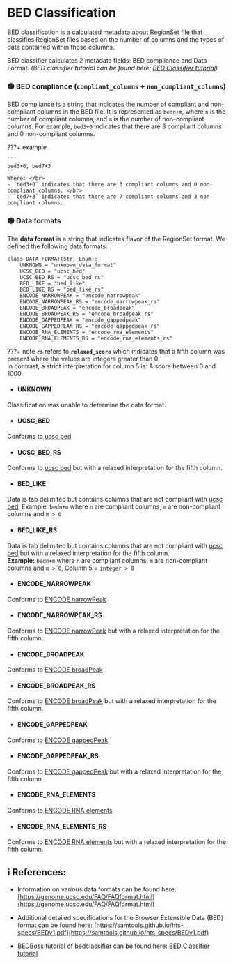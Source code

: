 # BED Classification

BED classification is a calculated metadata about RegionSet file that classifies RegionSet files based on the number of columns and the types of data contained within those columns.

BED classifier calculates 2 metadata fields: BED compliance and Data Format. *(BED classifier tutorial can be found here: [BED Classifier tutorial](../../../bedboss/tutorials/python/bedclassifier_tutorial/))*

### 🟢 BED compliance (`compliant_columns` + `non_compliant_columns`)

BED compliance is a string that indicates the number of compliant and non-compliant columns in the BED file. 
It is represented as `bedn+m`, where `n` is the number of compliant columns, and `m` is the number of non-compliant columns. 
For example, `bed3+0` indicates that there are 3 compliant columns and 0 non-compliant columns.

???+ example

    ```
    bed3+0, bed7+3
    ```
    Where: </br>
    - `bed3+0` indicates that there are 3 compliant columns and 0 non-compliant columns. </br>
    - `bed7+3` indicates that there are 7 compliant columns and 3 non-compliant columns.

### 🟢 Data formats 

The **data format** is a string that indicates flavor of the RegionSet format. We defined the following data formats:

```
class DATA_FORMAT(str, Enum):
    UNKNOWN = "unknown_data_format"
    UCSC_BED = "ucsc_bed"
    UCSC_BED_RS = "ucsc_bed_rs"
    BED_LIKE = "bed_like"
    BED_LIKE_RS = "bed_like_rs"
    ENCODE_NARROWPEAK = "encode_narrowpeak"
    ENCODE_NARROWPEAK_RS = "encode_narrowpeak_rs"
    ENCODE_BROADPEAK = "encode_broadpeak"
    ENCODE_BROADPEAK_RS = "encode_broadpeak_rs"
    ENCODE_GAPPEDPEAK = "encode_gappedpeak"
    ENCODE_GAPPEDPEAK_RS = "encode_gappedpeak_rs"
    ENCODE_RNA_ELEMENTS = "encode_rna_elements"
    ENCODE_RNA_ELEMENTS_RS = "encode_rna_elements_rs"
```
???+ note
    **`rs`** refers to **`relaxed_score`** which indicates that a fifth column was present where the values are integers greater than 0. </br>
    In contrast, a strict interpretation for column 5 is: A score between 0 and 1000.


- #### UNKNOWN
Classification was unable to determine the data format.

- #### UCSC_BED
Conforms to [ucsc bed](https://genome.ucsc.edu/FAQ/FAQformat.html#format1)

- #### UCSC_BED_RS
Conforms to [ucsc bed](https://genome.ucsc.edu/FAQ/FAQformat.html#format1) but with a relaxed interpretation for the fifth column.

- #### BED_LIKE
Data is tab delimited but contains columns that are not compliant with [ucsc bed](https://genome.ucsc.edu/FAQ/FAQformat.html#format1).
Example: `bedn+m` where `n` are compliant columns, `m` are non-compliant columns and `m > 0` 

- #### BED_LIKE_RS
Data is tab delimited but contains columns that are not compliant with [ucsc bed](https://genome.ucsc.edu/FAQ/FAQformat.html#format1) but with a relaxed interpretation for the fifth column.</br>
**Example:** 
`bedn+m` where `n` are compliant columns, `m` are non-compliant columns and `m > 0`, Column 5 = `integer > 0` 

- #### ENCODE_NARROWPEAK
Conforms to [ENCODE narrowPeak](https://genome.ucsc.edu/FAQ/FAQformat.html#format12)

- #### ENCODE_NARROWPEAK_RS
Conforms to [ENCODE narrowPeak](https://genome.ucsc.edu/FAQ/FAQformat.html#format12) but with a relaxed interpretation for the fifth column.

- #### ENCODE_BROADPEAK
Conforms to [ENCODE broadPeak](https://genome.ucsc.edu/FAQ/FAQformat.html#format13) 

- #### ENCODE_BROADPEAK_RS
Conforms to [ENCODE broadPeak](https://genome.ucsc.edu/FAQ/FAQformat.html#format13) but with a relaxed interpretation for the fifth column.

- #### ENCODE_GAPPEDPEAK
Conforms to [ENCODE gappedPeak](https://genome.ucsc.edu/FAQ/FAQformat.html#format14)

- #### ENCODE_GAPPEDPEAK_RS
Conforms to [ENCODE gappedPeak](https://genome.ucsc.edu/FAQ/FAQformat.html#format14) but with a relaxed interpretation for the fifth column.

- #### ENCODE_RNA_ELEMENTS
Conforms to [ENCODE RNA elements](https://genome.ucsc.edu/FAQ/FAQformat.html#format11)

- #### ENCODE_RNA_ELEMENTS_RS
Conforms to [ENCODE RNA elements](https://genome.ucsc.edu/FAQ/FAQformat.html#format11)  but with a relaxed interpretation for the fifth column.


## ℹ️ References:
- Information on various data formats can be found here:
[https://genome.ucsc.edu/FAQ/FAQformat.html](https://genome.ucsc.edu/FAQ/FAQformat.html)

- Additional detailed specifications for the Browser Extensible Data (BED) format can be found here:
[https://samtools.github.io/hts-specs/BEDv1.pdf](https://samtools.github.io/hts-specs/BEDv1.pdf)

- BEDBoss tutorial of bedclassifier can be found here: [BED Classifier tutorial](../../../bedboss/tutorials/python/bedclassifier_tutorial/)

